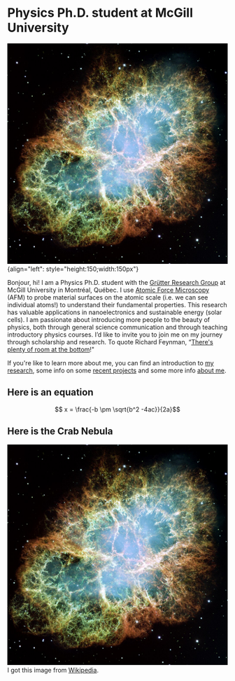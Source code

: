 # Physics Ph.D. student at McGill University


![Coma cluster](./media/Crab_Nebula.jpg "Crab Nebula"){align="left": style="height:150;width:150px"}

Bonjour, hi! 
I am a Physics Ph.D. student with the [Grütter Research Group](https://spm.physics.mcgill.ca/) at McGill University in Montréal, Québec. I use [Atomic Force Microscopy](https://en.wikipedia.org/wiki/Atomic_force_microscopy) (AFM) to probe material surfaces on the atomic scale (i.e. we can see individual atoms!) to understand their fundamental properties. This research has valuable applications in nanoelectronics and sustainable energy (solar cells). I am passionate about introducing more people to the beauty of physics, both through general science communication and through teaching introductory physics courses. I’d like to invite you to join me on my journey through scholarship and research. To quote Richard Feynman, “[There's plenty of room at the bottom](https://en.wikipedia.org/wiki/There%27s_Plenty_of_Room_at_the_Bottom)!"


If you're like to learn more about me, you can find an introduction to [my research](./reasearch/research_index.md), some info on some [recent projects](./projects/project_index.md) and some more info [about me](./about/about.md).

## Here is an equation

$$ x = \frac{-b \pm \sqrt{b^2 -4ac}}{2a}$$

## Here is the Crab Nebula

[![Crab Nebula](./media/Crab_Nebula.jpg "Crab Nebula")](https://en.wikipedia.org/wiki/Crab_Nebula#)
I got this image from [Wikipedia](https://en.wikipedia.org/wiki/Crab_Nebula).